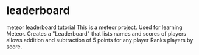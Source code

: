 # leaderboard
meteor leaderboard tutorial
This is a meteor project. Used for learning Meteor. 
Creates a "Leaderboard" that lists names and scores of players
allows addition and subtraction of 5 points for any player 
Ranks players by score.
